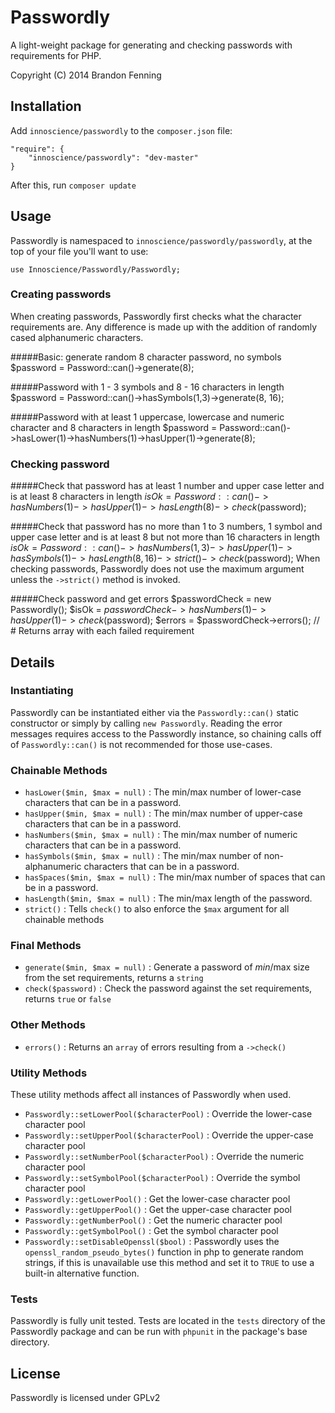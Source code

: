 # Passwordly
A light-weight package for generating and checking passwords with requirements for PHP.


Copyright (C) 2014 Brandon Fenning

## Installation

Add `innoscience/passwordly` to the `composer.json` file:

	"require": {
        "innoscience/passwordly": "dev-master"
    }

After this, run `composer update`

## Usage

Passwordly is namespaced to `innoscience/passwordly/passwordly`, at the top of your file you'll want to use:

	use Innoscience/Passwordly/Passwordly;

### Creating passwords
When creating passwords, Passwordly first checks what the character requirements are. Any difference is made up with the addition of randomly cased alphanumeric characters.

#####Basic: generate random 8 character password, no symbols
	$password = Password::can()->generate(8);

#####Password with 1 - 3 symbols and 8 - 16 characters in length
	$password = Password::can()->hasSymbols(1,3)->generate(8, 16);

#####Password with at least 1 uppercase, lowercase and numeric character and 8 characters in length
	$password = Password::can()->hasLower(1)->hasNumbers(1)->hasUpper(1)->generate(8);

### Checking password

#####Check that password has at least 1 number and upper case letter and is at least 8 characters in length
	$isOk = Password::can()->hasNumbers(1)->hasUpper(1)->hasLength(8)->check($password);

#####Check that password has no more than 1 to 3 numbers, 1 symbol and upper case letter and is at least 8 but not more than 16 characters in length
	$isOk = Password::can()->hasNumbers(1,3)->hasUpper(1)->hasSymbols(1)->hasLength(8,16)->strict()->check($password);
When checking passwords, Passwordly does not use the maximum argument unless the `->strict()` method is invoked.

#####Check password and get errors
	$passwordCheck = new Passwordly();
	$isOk = $passwordCheck->hasNumbers(1)->hasUpper(1)->check($password);
	$errors = $passwordCheck->errors(); // # Returns array with each failed requirement



## Details

### Instantiating 

Passwordly can be instantiated either via the `Passwordly::can()` static constructor or simply by calling `new Passwordly`. Reading the error messages requires access to the Passwordly instance, so chaining calls off of `Passwordly::can()` is not recommended for those use-cases.

### Chainable Methods

* `hasLower($min, $max = null)` : The min/max number of lower-case characters that can be in a password.
* `hasUpper($min, $max = null)` : The min/max number of upper-case characters that can be in a password.
* `hasNumbers($min, $max = null)` : The min/max number of numeric characters that can be in a password.
* `hasSymbols($min, $max = null)` : The min/max number of non-alphanumeric characters that can be in a password.
* `hasSpaces($min, $max = null)` : The min/max number of spaces that can be in a password.
* `hasLength($min, $max = null)` : The min/max length of the password.
* `strict()` : Tells `check()` to also enforce the `$max` argument for all chainable methods

### Final Methods

* `generate($min, $max = null)` : Generate a password of $min/$max size from the set requirements, returns a `string`
* `check($password)` : Check the password against the set requirements, returns `true` or `false` 

### Other Methods
* `errors()` : Returns an `array` of errors resulting from a `->check()`

### Utility Methods
These utility methods affect all instances of Passwordly when used.

* `Passwordly::setLowerPool($characterPool)` : Override the lower-case character pool
* `Passwordly::setUpperPool($characterPool)` : Override the upper-case character pool
* `Passwordly::setNumberPool($characterPool)` : Override the numeric character pool
* `Passwordly::setSymbolPool($characterPool)` : Override the symbol character pool
* `Passwordly::getLowerPool()` : Get the lower-case character pool
* `Passwordly::getUpperPool()` : Get the upper-case character pool
* `Passwordly::getNumberPool()` : Get the numeric character pool
* `Passwordly::getSymbolPool()` : Get the symbol character pool
* `Passwordly::setDisableOpenssl($bool)` : Passwordly uses the `openssl_random_pseudo_bytes()` function in php to generate random strings, if this is unavailable use this method and set it to `TRUE` to use a built-in alternative function.

### Tests
Passwordly is fully unit tested. Tests are located in the `tests` directory of the Passwordly package and can be run with `phpunit` in the package's base directory.


## License
Passwordly is licensed under GPLv2